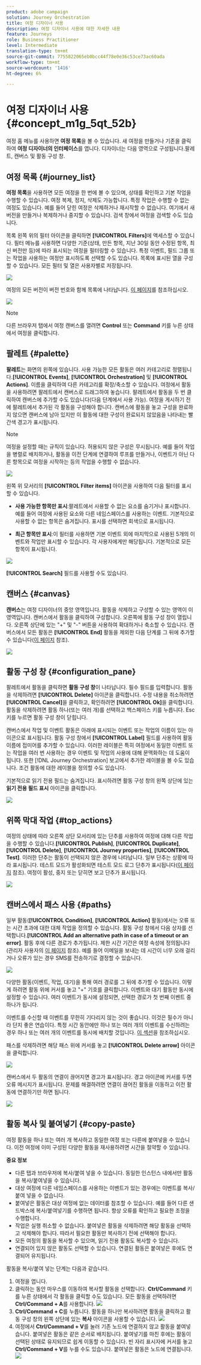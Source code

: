 ```yaml
---
product: adobe campaign
solution: Journey Orchestration
title: 여정 디자이너 사용
description: 여정 디자이너 사용에 대한 자세한 내용
feature: Journeys
role: Business Practitioner
level: Intermediate
translation-type: tm+mt
source-git-commit: 7755822065eb0bcc44f78e0e36c53ce73ac60ada
workflow-type: tm+mt
source-wordcount: '1416'
ht-degree: 6%

---
```



# 여정 디자이너 사용 {#concept_m1g_5qt_52b}

여정 홈 메뉴를 사용하면 **여정 목록**&#x200B;을 볼 수 있습니다. 새 여정을 만들거나 기존을 클릭하여 **여정 디자이너의 인터페이스**&#x200B;를 엽니다. 디자이너는 다음 영역으로 구성됩니다.팔레트, 캔버스 및 활동 구성 창.

## 여정 목록 {#journey_list}

**여정 목록**&#x200B;을 사용하면 모든 여정을 한 번에 볼 수 있으며, 상태를 확인하고 기본 작업을 수행할 수 있습니다. 여정 복제, 정지, 삭제도 가능합니다. 특정 작업은 수행할 수 없는 여정도 있습니다. 예를 들어 닫힌 여정은 삭제하거나 재시작할 수 없습니다. 여기에서 새 버전을 만들거나 복제하거나 중지할 수 있습니다. 검색 창에서 여정을 검색할 수도 있습니다.

목록 왼쪽 위의 필터 아이콘을 클릭하면 **[!UICONTROL Filters]**&#x200B;에 액세스할 수 있습니다. 필터 메뉴를 사용하면 다양한 기준(상태, 만든 항목, 지난 30일 동안 수정된 항목, 최신 버전만 등)에 따라 표시되는 여정을 필터링할 수 있습니다. 특정 이벤트, 필드 그룹 또는 작업을 사용하는 여정만 표시하도록 선택할 수도 있습니다. 목록에 표시된 열을 구성할 수 있습니다. 모든 필터 및 열은 사용자별로 저장됩니다.

![](../assets/journey74.png)

여정의 모든 버전이 버전 번호와 함께 목록에 나타납니다. [이 페이지](../building-journeys/journey-versions.md)를 참조하십시오.

![](../assets/journey37.png)

>[!NOTE]
>
>다른 브라우저 탭에서 여정 캔버스를 열려면 **Control** 또는 **Command** 키를 누른 상태에서 여정을 클릭합니다.

## 팔레트 {#palette}

**팔레트**&#x200B;는 화면의 왼쪽에 있습니다. 사용 가능한 모든 활동은 여러 카테고리로 정렬됩니다.**[!UICONTROL Events]**, **[!UICONTROL Orchestration]** 및 **[!UICONTROL Actions]**. 이름을 클릭하여 다른 카테고리를 확장/축소할 수 있습니다. 여정에서 활동을 사용하려면 팔레트에서 캔버스로 드래그하여 놓습니다. 팔레트에서 활동을 두 번 클릭하여 캔버스에 추가할 수도 있습니다(다음 단계에서 사용 가능). 여정을 게시하기 전에 팔레트에서 추가된 각 활동을 구성해야 합니다. 캔버스에 활동을 놓고 구성을 완료하지 않으면 캔버스에 남아 있지만 이 활동에 대한 구성이 완료되지 않았음을 나타내는 빨간색 경고가 표시됩니다.

>[!NOTE]
>
>여정을 설정할 때는 규칙이 있습니다. 허용되지 않은 구성은 무시됩니다. 예를 들어 작업을 병렬로 배치하거나, 활동을 이전 단계에 연결하여 루프를 만들거나, 이벤트가 아닌 다른 항목으로 여정을 시작하는 등의 작업을 수행할 수 없습니다.

![](../assets/journey38.png)

왼쪽 위 모서리의 **[!UICONTROL Filter items]** 아이콘을 사용하여 다음 필터를 표시할 수 있습니다.

* **사용 가능한 항목만 표시**:팔레트에서 사용할 수 없는 요소를 숨기거나 표시합니다. 예를 들어 여정에 사용된 요소와 다른 네임스페이스를 사용하는 이벤트. 기본적으로 사용할 수 없는 항목은 숨겨집니다. 표시를 선택하면 회색으로 표시됩니다.

* **최근 항목만 표시**:이 필터를 사용하면 기본 이벤트 외에 마지막으로 사용된 5개의 이벤트와 작업만 표시할 수 있습니다. 각 사용자에게만 해당됩니다. 기본적으로 모든 항목이 표시됩니다.

![](../assets/palette-filter.png)

**[!UICONTROL Search]** 필드를 사용할 수도 있습니다.

## 캔버스 {#canvas}

**캔버스**&#x200B;는 여정 디자이너의 중앙 영역입니다. 활동을 삭제하고 구성할 수 있는 영역이 이 영역입니다. 캔버스에서 활동을 클릭하여 구성합니다. 오른쪽에 활동 구성 창이 열립니다. 오른쪽 상단에 있는 &quot;+&quot; 및 &quot;-&quot; 버튼을 사용하여 확대하거나 축소할 수 있습니다. 캔버스에서 모든 활동은 **[!UICONTROL End]** 활동을 제외한 다음 단계를 그 뒤에 추가할 수 있습니다([이 페이지](../building-journeys/end-activity.md) 참조).

![](../assets/journey39.png)

## 활동 구성 창 {#configuration_pane}

팔레트에서 활동을 클릭하면 **활동 구성 창**&#x200B;이 나타납니다. 필수 필드를 입력합니다. 활동을 삭제하려면 **[!UICONTROL Delete]** 아이콘을 클릭합니다. 수정 내용을 취소하려면 **[!UICONTROL Cancel]**&#x200B;을 클릭하고, 확인하려면 **[!UICONTROL Ok]**&#x200B;을 클릭합니다. 활동을 삭제하려면 활동 하나(또는 여러 개)를 선택하고 백스페이스 키를 누릅니다. Esc 키를 누르면 활동 구성 창이 닫힙니다.

캔버스에서 작업 및 이벤트 활동은 아래에 표시되는 이벤트 또는 작업의 이름이 있는 아이콘으로 표시됩니다. 활동 구성 창에서 **[!UICONTROL Label]** 필드를 사용하여 활동 이름에 접미어를 추가할 수 있습니다. 이러한 레이블은 특히 여정에서 동일한 이벤트 또는 작업을 여러 번 사용하는 경우 이벤트 및 작업의 사용에 대해 문맥화하는 데 도움이 됩니다. 또한 [!DNL Journey Orchestration] 보고에서 추가한 레이블을 볼 수도 있습니다. 조건 활동에 대한 레이블을 정의할 수도 있습니다.

기본적으로 읽기 전용 필드는 숨겨집니다. 표시하려면 활동 구성 창의 왼쪽 상단에 있는 **읽기 전용 필드 표시** 아이콘을 클릭합니다.

![](../assets/journey59bis.png)

## 위쪽 막대 작업 {#top_actions}

여정의 상태에 따라 오른쪽 상단 모서리에 있는 단추를 사용하여 여정에 대해 다른 작업을 수행할 수 있습니다.**[!UICONTROL Publish]**, **[!UICONTROL Duplicate]**, **[!UICONTROL Delete]**, **[!UICONTROL Journey properties]**, **[!UICONTROL Test]**. 이러한 단추는 활동이 선택되지 않은 경우에 나타납니다. 일부 단추는 상황에 따라 표시됩니다. 테스트 모드가 활성화되면 테스트 모드 로그 단추가 표시됩니다([이 페이지](../building-journeys/testing-the-journey.md) 참조). 여정이 활성, 중지 또는 닫히면 보고 단추가 표시됩니다.

![](../assets/journey41.png)

## 캔버스에서 패스 사용 {#paths}

일부 활동(**[!UICONTROL Condition]**, **[!UICONTROL Action]** 활동)에서는 오류 또는 시간 초과에 대한 대체 작업을 정의할 수 있습니다. 활동 구성 창에서 다음 상자를 선택합니다.**[!UICONTROL Add an alternative path in case of a timeout or an error]**. 활동 후에 다른 경로가 추가됩니다. 제한 시간 기간은 여정 속성에 정의됩니다(관리자 사용자의 [이 페이지](../building-journeys/changing-properties.md) 참조). 예를 들어 이메일을 보내는 데 시간이 너무 오래 걸리거나 오류가 있는 경우 SMS를 전송하기로 결정할 수 있습니다.

![](../assets/journey42.png)

다양한 활동(이벤트, 작업, 대기)을 통해 여러 경로를 그 뒤에 추가할 수 있습니다. 이렇게 하려면 활동 위에 커서를 놓고 &quot;+&quot; 기호를 클릭합니다. 이벤트와 대기 활동만 동시에 설정할 수 있습니다. 여러 이벤트가 동시에 설정되면, 선택한 경로가 첫 번째 이벤트 중 하나가 됩니다.

이벤트를 수신할 때 이벤트를 무한히 기다리지 않는 것이 좋습니다. 이것은 필수가 아니라 단지 좋은 연습이다. 특정 시간 동안에만 하나 또는 여러 개의 이벤트를 수신하려는 경우 하나 또는 여러 개의 이벤트를 동시에 배치할 것입니다. [이 섹션](../building-journeys/event-activities.md#section_vxv_h25_pgb)을 참조하십시오.

패스를 삭제하려면 해당 패스 위에 커서를 놓고 **[!UICONTROL Delete arrow]** 아이콘을 클릭합니다.

![](../assets/journey42ter.png)

캔버스에서 두 활동의 연결이 끊어지면 경고가 표시됩니다. 경고 아이콘에 커서를 두면 오류 메시지가 표시됩니다. 문제를 해결하려면 연결이 끊어진 활동을 이동하고 이전 활동에 연결하기만 하면 됩니다.

![](../assets/canvas-disconnected.png)

## 활동 복사 및 붙여넣기 {#copy-paste}

여정 활동을 하나 또는 여러 개 복사하고 동일한 여정 또는 다른에 붙여넣을 수 있습니다. 이전 여정에 이미 구성된 다양한 활동을 재사용하려면 시간을 절약할 수 있습니다.

**중요 정보**

* 다른 탭과 브라우저에 복사/붙여 넣을 수 있습니다. 동일한 인스턴스 내에서만 활동을 복사/붙여넣을 수 있습니다.
* 대상 여정에 다른 네임스페이스를 사용하는 이벤트가 있는 경우에는 이벤트를 복사/붙여 넣을 수 없습니다.
* 붙여넣은 활동은 대상 여정에 없는 데이터를 참조할 수 있습니다. 예를 들어 다른 샌드박스에 복사/붙여넣기를 수행하면 됩니다. 항상 오류를 확인하고 필요한 조정을 수행합니다.
* 작업은 실행 취소할 수 없습니다. 붙여넣은 활동을 삭제하려면 해당 활동을 선택하고 삭제해야 합니다. 따라서 필요한 활동만 복사하기 전에 선택해야 합니다.
* 모든 여정의 활동을 복사할 수 있으며, 읽기 전용 활동도 복사할 수 있습니다.
* 연결되어 있지 않은 활동도 선택할 수 있습니다. 연결된 활동은 붙여넣은 후에도 연결되어 유지됩니다.

활동을 복사/붙여 넣는 단계는 다음과 같습니다.

1. 여정을 엽니다.
1. 클릭하는 동안 마우스를 이동하여 복사할 활동을 선택합니다. **Ctrl/Command** 키를 누른 상태에서 각 활동을 클릭할 수도 있습니다. 모든 활동을 선택하려면 **Ctrl/Command + A**를 사용합니다.
   ![](../assets/copy-paste1.png)
1. **Ctrl/Command + C**를 누릅니다.
활동을 하나만 복사하려면 활동을 클릭하고 활동 구성 창의 왼쪽 상단에 있는 **복사** 아이콘을 사용할 수 있습니다.
   ![](../assets/copy-paste2.png)
1. 여정에서 **Ctrl/Command + V**&#x200B;를 눌러 기존 노드에 연결하지 않고 활동을 붙여넣습니다. 붙여넣은 활동은 같은 순서로 배치됩니다. 붙여넣기를 마친 후에는 활동이 선택된 상태로 유지되므로 쉽게 이동할 수 있습니다. 빈 자리 표시자에 커서를 놓고 **Ctrl/Command + V**를 누를 수도 있습니다. 붙여넣은 활동은 노드에 연결됩니다.
   ![](../assets/copy-paste3.png)

